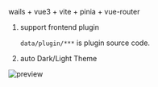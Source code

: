 
wails + vue3 + vite + pinia + vue-router

1. support frontend plugin

    `data/plugin/***` is plugin source code.

2. auto Dark/Light Theme

![preview](http://assest.daodao.run/imgs/QgbAJt.png)